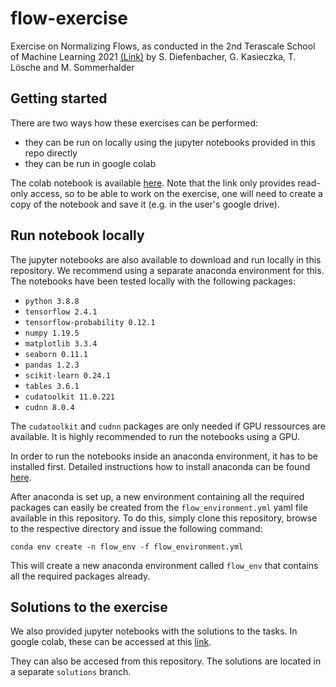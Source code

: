 # flow-exercise
Exercise on Normalizing Flows, as conducted in the 2nd Terascale School of Machine Learning 2021 [(Link)](https://indico.desy.de/event/28296/) by S. Diefenbacher, G. Kasieczka, T. Lösche and M. Sommerhalder

## Getting started

There are two ways how these exercises can be performed:

- they can be run on locally using the jupyter notebooks provided in this repo directly
- they can be run in google colab

The colab notebook is available [here](https://colab.research.google.com/drive/1OGUkPIhnEgDFUgoiSb8UlbrNi0WiSUSy?usp=sharing). Note that the link only provides read-only access, so to be able to work on the exercise, one will need to create a copy of the notebook and save it (e.g. in the user's google drive).

## Run notebook locally

The jupyter notebooks are also available to download and run locally in this repository. We recommend using a separate anaconda environment for this. The notebooks have been tested locally with the following packages:
- `python 3.8.8`
- `tensorflow 2.4.1`
- `tensorflow-probability 0.12.1`
- `numpy 1.19.5`
- `matplotlib 3.3.4`
- `seaborn 0.11.1`
- `pandas 1.2.3`
- `scikit-learn 0.24.1`
- `tables 3.6.1`
- `cudatoolkit 11.0.221`
- `cudnn 8.0.4`

The `cudatoolkit` and `cudnn` packages are only needed if GPU ressources are available. It is highly recommended to run the notebooks using a GPU.

In order to run the notebooks inside an anaconda environment, it has to be installed first. Detailed instructions how to install anaconda can be found [here](https://docs.anaconda.com/anaconda/install/).

After anaconda is set up, a new environment containing all the required packages can easily be created from the `flow_environment.yml` yaml file available in this repository. To do this, simply clone this repository, browse to the respective directory and issue the following command:

```
conda env create -n flow_env -f flow_environment.yml
```

This will create a new anaconda environment called `flow_env` that contains all the required packages already.

## Solutions to the exercise

We also provided jupyter notebooks with the solutions to the tasks. In google colab, these can be accessed at this [link](https://colab.research.google.com/drive/1e3uiT3x455KayX6lZty7d4yYafBWPYPV?usp=sharing).

They can also be accesed from this repository. The solutions are located in a separate `solutions` branch.
